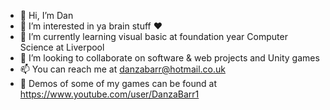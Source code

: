 - 👋 Hi, I’m Dan
- 👀 I’m interested in ya brain stuff ❤️
- 🌱 I’m currently learning visual basic at foundation year Computer Science at Liverpool 
- 💞️ I’m looking to collaborate on software & web projects and Unity games
- 📫 You can reach me at danzabarr@hotmail.co.uk
- 🎥 Demos of some of my games can be found at https://www.youtube.com/user/DanzaBarr1 
